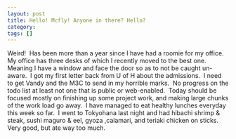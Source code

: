 ```yaml
---
layout: post
title: Hello! Mcfly! Anyone in there? Hello?
category: 
tags: []
---
```



Weird!  Has been more than a year since I have had a roomie for my office.  My office has three desks of which I recently moved to the best one.  Meaning I have a window and face the door so as to not be caught un-aware.  I got my first letter back from U of H about the admissions.  I need to get Vandy and the M3C to send in my horrible marks.  No progress on the todo list at least not one that is public or web-enabled.  Today should be focused mostly on finishing up some project work, and making large chunks of the work load go away.  I have managed to eat healthy lunches everyday this week so far.  I went to Tokyohana last night and had hibachi shrimp & steak, sushi maguro & eel, gyoza ,calamari, and teriaki chicken on sticks.  Very good, but ate way too much.

